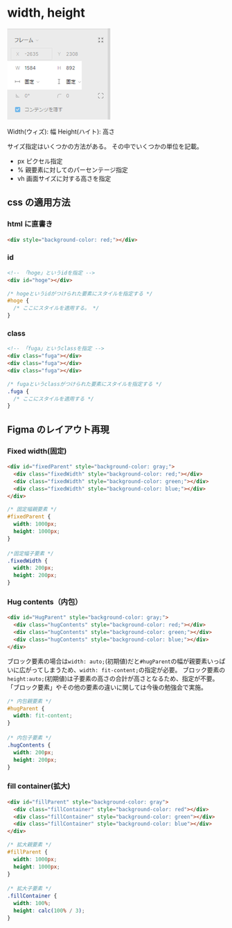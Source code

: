 # width, height

![widthHeight](./img/widthHeight.png)

Width(ウィズ): 幅
Height(ハイト): 高さ

サイズ指定はいくつかの方法がある。
その中でいくつかの単位を記載。

- px
  ピクセル指定
- %
  親要素に対してのパーセンテージ指定
- vh
  画面サイズに対する高さを指定

## css の適用方法

### html に直書き

```html
<div style="background-color: red;"></div>
```

### id

```html
<!-- 「hoge」というidを指定 -->
<div id="hoge"></div>
```

```css
/* hogeというidがつけられた要素にスタイルを指定する */
#hoge {
  /* ここにスタイルを適用する。 */
}
```

### class

```html
<!-- 「fuga」というclassを指定 -->
<div class="fuga"></div>
<div class="fuga"></div>
<div class="fuga"></div>
```

```css
/* fugaというclassがつけられた要素にスタイルを指定する */
.fuga {
  /* ここにスタイルを適用する */
}
```

## Figma のレイアウト再現

### Fixed width(固定)

```html
<div id="fixedParent" style="background-color: gray;">
  <div class="fixedWidth" style="background-color: red;"></div>
  <div class="fixedWidth" style="background-color: green;"></div>
  <div class="fixedWidth" style="background-color: blue;"></div>
</div>
```

```css
/* 固定幅親要素 */
#fixedParent {
  width: 1000px;
  height: 1000px;
}

/*固定幅子要素 */
.fixedWidth {
  width: 200px;
  height: 200px;
}
```

### Hug contents（内包）

```html
<div id="HugParent" style="background-color: gray;">
  <div class="hugContents" style="background-color: red;"></div>
  <div class="hugContents" style="background-color: green;"></div>
  <div class="hugContents" style="background-color: blue;"></div>
</div>
```

ブロック要素の場合は`width: auto;`(初期値)だと`#hugParent`の幅が親要素いっぱいに広がってしまうため、`width: fit-content;`の指定が必要。
ブロック要素の`height:auto;`(初期値)は子要素の高さの合計が高さとなるため、指定が不要。
「ブロック要素」やその他の要素の違いに関しては今後の勉強会で実施。

```css
/* 内包親要素 */
#hugParent {
  width: fit-content;
}

/* 内包子要素 */
.hugContents {
  width: 200px;
  height: 200px;
}
```

### fill container(拡大)

```html
<div id="fillParent" style="background-color: gray">
  <div class="fillContainer" style="background-color: red"></div>
  <div class="fillContainer" style="background-color: green"></div>
  <div class="fillContainer" style="background-color: blue"></div>
</div>
```

```css
/* 拡大親要素 */
#fillParent {
  width: 1000px;
  height: 1000px;
}

/* 拡大子要素 */
.fillContainer {
  width: 100%;
  height: calc(100% / 3);
}
```
